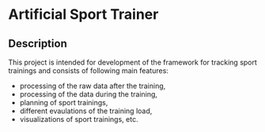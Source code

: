 # Artificial Sport Trainer

## Description
This project is intended for development of the framework for tracking sport trainings and consists of following main features:

- processing of the raw data after the training,
- processing of the data during the training,
- planning of sport trainings,
- different evaulations of the training load,
- visualizations of sport trainings, etc.